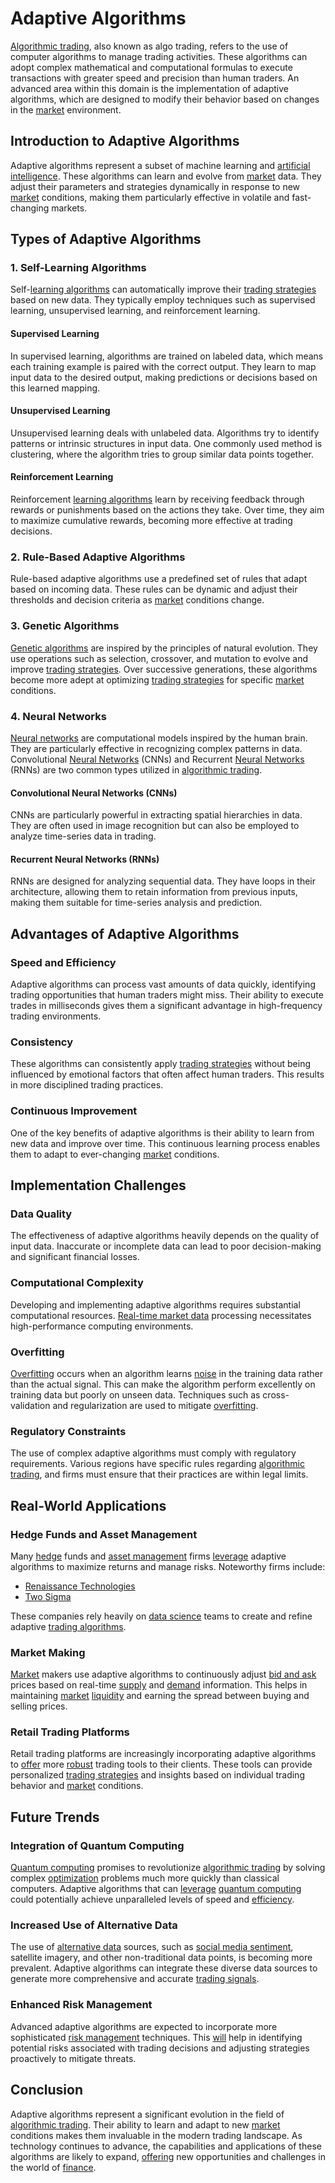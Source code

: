 # Adaptive Algorithms

[Algorithmic trading](../a/algorithmic_trading.md), also known as algo trading, refers to the use of computer algorithms to manage trading activities. These algorithms can adopt complex mathematical and computational formulas to execute transactions with greater speed and precision than human traders. An advanced area within this domain is the implementation of adaptive algorithms, which are designed to modify their behavior based on changes in the [market](../m/market.md) environment.

## Introduction to Adaptive Algorithms

Adaptive algorithms represent a subset of machine learning and [artificial intelligence](../a/artificial_intelligence_in_trading.md). These algorithms can learn and evolve from [market](../m/market.md) data. They adjust their parameters and strategies dynamically in response to new [market](../m/market.md) conditions, making them particularly effective in volatile and fast-changing markets.

## Types of Adaptive Algorithms

### 1. Self-Learning Algorithms

Self-[learning algorithms](../l/learning_algorithms_in_trading.md) can automatically improve their [trading strategies](../t/trading_strategies.md) based on new data. They typically employ techniques such as supervised learning, unsupervised learning, and reinforcement learning.

#### Supervised Learning
In supervised learning, algorithms are trained on labeled data, which means each training example is paired with the correct output. They learn to map input data to the desired output, making predictions or decisions based on this learned mapping.

#### Unsupervised Learning
Unsupervised learning deals with unlabeled data. Algorithms try to identify patterns or intrinsic structures in input data. One commonly used method is clustering, where the algorithm tries to group similar data points together.

#### Reinforcement Learning
Reinforcement [learning algorithms](../l/learning_algorithms_in_trading.md) learn by receiving feedback through rewards or punishments based on the actions they take. Over time, they aim to maximize cumulative rewards, becoming more effective at trading decisions.

### 2. Rule-Based Adaptive Algorithms

Rule-based adaptive algorithms use a predefined set of rules that adapt based on incoming data. These rules can be dynamic and adjust their thresholds and decision criteria as [market](../m/market.md) conditions change.

### 3. Genetic Algorithms

[Genetic algorithms](../g/genetic_algorithms_in_trading.md) are inspired by the principles of natural evolution. They use operations such as selection, crossover, and mutation to evolve and improve [trading strategies](../t/trading_strategies.md). Over successive generations, these algorithms become more adept at optimizing [trading strategies](../t/trading_strategies.md) for specific [market](../m/market.md) conditions.

### 4. Neural Networks

[Neural networks](../n/neural_networks_in_trading.md) are computational models inspired by the human brain. They are particularly effective in recognizing complex patterns in data. Convolutional [Neural Networks](../n/neural_networks_in_trading.md) (CNNs) and Recurrent [Neural Networks](../n/neural_networks_in_trading.md) (RNNs) are two common types utilized in [algorithmic trading](../a/algorithmic_trading.md).

#### Convolutional Neural Networks (CNNs)
CNNs are particularly powerful in extracting spatial hierarchies in data. They are often used in image recognition but can also be employed to analyze time-series data in trading.

#### Recurrent Neural Networks (RNNs)
RNNs are designed for analyzing sequential data. They have loops in their architecture, allowing them to retain information from previous inputs, making them suitable for time-series analysis and prediction.

## Advantages of Adaptive Algorithms

### Speed and Efficiency
Adaptive algorithms can process vast amounts of data quickly, identifying trading opportunities that human traders might miss. Their ability to execute trades in milliseconds gives them a significant advantage in high-frequency trading environments.

### Consistency
These algorithms can consistently apply [trading strategies](../t/trading_strategies.md) without being influenced by emotional factors that often affect human traders. This results in more disciplined trading practices.

### Continuous Improvement
One of the key benefits of adaptive algorithms is their ability to learn from new data and improve over time. This continuous learning process enables them to adapt to ever-changing [market](../m/market.md) conditions.

## Implementation Challenges

### Data Quality
The effectiveness of adaptive algorithms heavily depends on the quality of input data. Inaccurate or incomplete data can lead to poor decision-making and significant financial losses.

### Computational Complexity
Developing and implementing adaptive algorithms requires substantial computational resources. [Real-time market data](../r/real-time_market_data.md) processing necessitates high-performance computing environments.

### Overfitting
[Overfitting](../o/overfitting.md) occurs when an algorithm learns [noise](../n/noise.md) in the training data rather than the actual signal. This can make the algorithm perform excellently on training data but poorly on unseen data. Techniques such as cross-validation and regularization are used to mitigate [overfitting](../o/overfitting.md).

### Regulatory Constraints
The use of complex adaptive algorithms must comply with regulatory requirements. Various regions have specific rules regarding [algorithmic trading](../a/algorithmic_trading.md), and firms must ensure that their practices are within legal limits.

## Real-World Applications

### Hedge Funds and Asset Management

Many [hedge](../h/hedge.md) funds and [asset management](../a/asset_management.md) firms [leverage](../l/leverage.md) adaptive algorithms to maximize returns and manage risks. Noteworthy firms include:

- [Renaissance Technologies](https://www.rentech.com/)
- [Two Sigma](https://www.twosigma.com/)

These companies rely heavily on [data science](../d/data_science_in_trading.md) teams to create and refine adaptive [trading algorithms](../t/trading_algorithms.md).

### Market Making

[Market](../m/market.md) makers use adaptive algorithms to continuously adjust [bid and ask](../b/bid_and_ask.md) prices based on real-time [supply](../s/supply.md) and [demand](../d/demand.md) information. This helps in maintaining [market](../m/market.md) [liquidity](../l/liquidity.md) and earning the spread between buying and selling prices.

### Retail Trading Platforms

Retail trading platforms are increasingly incorporating adaptive algorithms to [offer](../o/offer.md) more [robust](../r/robust.md) trading tools to their clients. These tools can provide personalized [trading strategies](../t/trading_strategies.md) and insights based on individual trading behavior and [market](../m/market.md) conditions.

## Future Trends

### Integration of Quantum Computing

[Quantum computing](../q/quantum_computing_in_trading.md) promises to revolutionize [algorithmic trading](../a/algorithmic_trading.md) by solving complex [optimization](../o/optimization.md) problems much more quickly than classical computers. Adaptive algorithms that can [leverage](../l/leverage.md) [quantum computing](../q/quantum_computing_in_trading.md) could potentially achieve unparalleled levels of speed and [efficiency](../e/efficiency.md).

### Increased Use of Alternative Data

The use of [alternative data](../a/alternative_data.md) sources, such as [social media sentiment](../s/social_media_sentiment.md), satellite imagery, and other non-traditional data points, is becoming more prevalent. Adaptive algorithms can integrate these diverse data sources to generate more comprehensive and accurate [trading signals](../t/trading_signals.md).

### Enhanced Risk Management

Advanced adaptive algorithms are expected to incorporate more sophisticated [risk management](../r/risk_management.md) techniques. This [will](../w/will.md) help in identifying potential risks associated with trading decisions and adjusting strategies proactively to mitigate threats.

## Conclusion

Adaptive algorithms represent a significant evolution in the field of [algorithmic trading](../a/algorithmic_trading.md). Their ability to learn and adapt to new [market](../m/market.md) conditions makes them invaluable in the modern trading landscape. As technology continues to advance, the capabilities and applications of these algorithms are likely to expand, [offering](../o/offering.md) new opportunities and challenges in the world of [finance](../f/finance.md).
